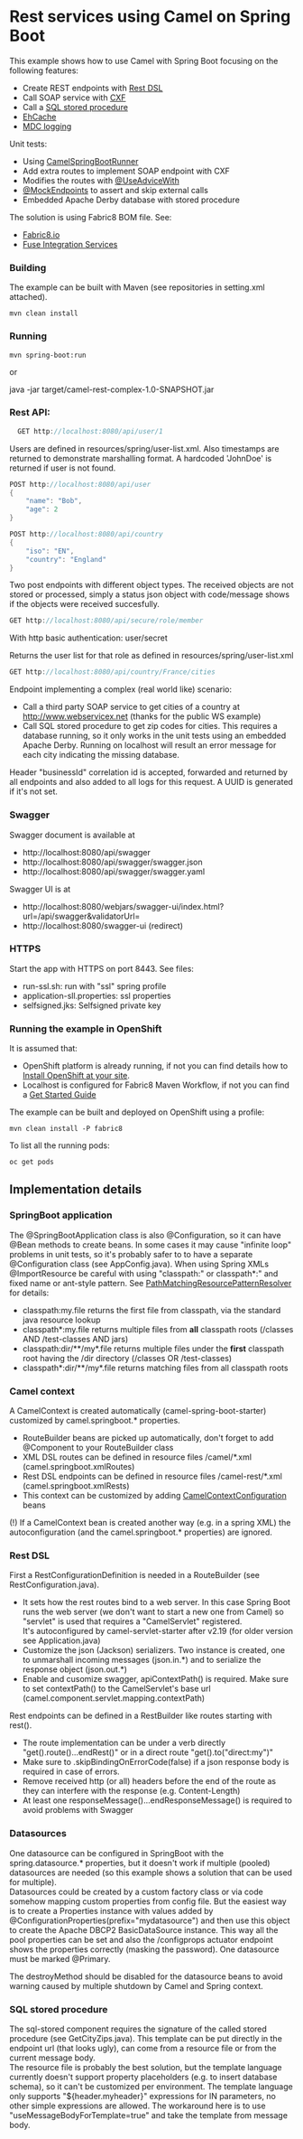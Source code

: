 # Rest services using Camel on Spring Boot
This example shows how to use Camel with Spring Boot focusing on the following features:
- Create REST endpoints with [Rest DSL](http://camel.apache.org/rest-dsl.html)
- Call SOAP service with [CXF](http://camel.apache.org/cxf.html)
- Call a [SQL stored procedure](http://camel.apache.org/sql-stored-procedure.html)
- [EhCache](http://camel.apache.org/ehcache.html)
- [MDC logging](http://camel.apache.org/mdc-logging.html)

Unit tests:
- Using [CamelSpringBootRunner](http://camel.apache.org/spring-testing.html)
- Add extra routes to implement SOAP endpoint with CXF
- Modifies the routes with [@UseAdviceWith](http://camel.apache.org/advicewith.html)
- [@MockEndpoints](http://camel.apache.org/maven/current/camel-core/apidocs/org/apache/camel/component/mock/MockEndpoint.html) to assert and skip external calls
- Embedded Apache Derby database with stored procedure

The solution is using Fabric8 BOM file. See:
- [Fabric8.io](https://fabric8.io/)
- [Fuse Integration Services](https://access.redhat.com/documentation/en-us/red_hat_jboss_middleware_for_openshift/3/html-single/red_hat_jboss_fuse_integration_services_2.0_for_openshift/)

### Building
The example can be built with Maven (see repositories in setting.xml attached).

    mvn clean install

### Running

	mvn spring-boot:run

or

  java -jar target/camel-rest-complex-1.0-SNAPSHOT.jar

### Rest API:
```java
  GET http://localhost:8080/api/user/1
```
  Users are defined in resources/spring/user-list.xml. Also timestamps are returned to demonstrate marshalling format.
  A hardcoded 'JohnDoe' is returned if user is not found.

```java
POST http://localhost:8080/api/user
{
	"name": "Bob",
	"age": 2
}

POST http://localhost:8080/api/country
{
	"iso": "EN",
	"country": "England"
}
```
  Two post endpoints with different object types.
  The received objects are not stored or processed, simply a status json object with code/message shows if the objects were received succesfully.

```java
GET http://localhost:8080/api/secure/role/member
```
  With http basic authentication: user/secret

  Returns the user list for that role as defined in resources/spring/user-list.xml


```java
GET http://localhost:8080/api/country/France/cities
```
  Endpoint implementing a complex (real world like) scenario:
  - Call a third party SOAP service to get cities of a country at http://www.webservicex.net (thanks for the public WS example)
  - Call SQL stored procedure to get zip codes for cities. This requires a database running, so it only works in the unit tests using an embedded Apache Derby. Running on localhost will result an error message for each city indicating the missing database.  

Header "businessId" correlation id is accepted, forwarded and returned by all endpoints and also added to all logs for this request. A UUID is generated if it's not set.

### Swagger

Swagger document is available at
- http://localhost:8080/api/swagger
- http://localhost:8080/api/swagger/swagger.json
- http://localhost:8080/api/swagger/swagger.yaml

Swagger UI is at
- http://localhost:8080/webjars/swagger-ui/index.html?url=/api/swagger&validatorUrl=
- http://localhost:8080/swagger-ui (redirect)

### HTTPS

Start the app with HTTPS on port 8443. See files:
- run-ssl.sh: run with "ssl" spring profile
- application-sll.properties: ssl properties
- selfsigned.jks: Selfsigned private key

### Running the example in OpenShift

It is assumed that:
- OpenShift platform is already running, if not you can find details how to [Install OpenShift at your site](https://docs.openshift.com/container-platform/3.3/install_config/index.html).
- Localhost is configured for Fabric8 Maven Workflow, if not you can find a [Get Started Guide](https://access.redhat.com/documentation/en/red-hat-jboss-middleware-for-openshift/3/single/red-hat-jboss-fuse-integration-services-20-for-openshift/)

The example can be built and deployed on OpenShift using a profile:

    mvn clean install -P fabric8

To list all the running pods:

    oc get pods

## Implementation details
### SpringBoot application
The @SpringBootApplication class is also @Configuration, so it can have @Bean methods to create beans. In some cases it may cause "infinite loop" problems in unit tests, so it's probably safer to to have a separate @Configuration class (see AppConfig.java).
When using Spring XMLs @ImportResource be careful with using "classpath:" or classpath*:" and fixed name or ant-style pattern. See [PathMatchingResourcePatternResolver](https://docs.spring.io/spring/docs/current/javadoc-api/org/springframework/core/io/support/PathMatchingResourcePatternResolver.html) for details:
- classpath:my.file returns the first file from classpath, via the standard java resource lookup
- classpath\*:my.file returns multiple files from **all** classpath roots (/classes AND /test-classes AND jars)
- classpath:dir/\*\*/my\*.file returns multiple files under the **first** classpath root having the /dir directory (/classes OR /test-classes)
- classpath\*:dir/\*\*/my\*.file returns matching files from all classpath roots

### Camel context
A CamelContext is created automatically (camel-spring-boot-starter) customized by camel.springboot.\* properties.
- RouteBuilder beans are picked up automatically, don't forget to add @Component to your RouteBuilder class
- XML DSL routes can be defined in resource files /camel/\*.xml (camel.springboot.xmlRoutes)
- Rest DSL endpoints can be defined in resource files /camel-rest/\*.xml (camel.springboot.xmlRests)
- This context can be customized by adding [CamelContextConfiguration](http://static.javadoc.io/org.apache.camel/camel-spring-boot/2.19.1/org/apache/camel/spring/boot/CamelContextConfiguration.html) beans

(!) If a CamelContext bean is created another way (e.g. in a spring XML) the autoconfiguration (and the camel.springboot.\* properties) are ignored.

### Rest DSL
First a RestConfigurationDefinition is needed in a RouteBuilder (see RestConfiguration.java).
- It sets how the rest routes bind to a web server. In this case Spring Boot runs the web server (we don't want to start a new one from Camel) so "servlet" is used that requires a "CamelServlet" registered.   
It's autoconfigured by camel-servlet-starter after v2.19 (for older version see Application.java)
- Customize the json (Jackson) serializers. Two instance is created, one to unmarshall incoming messages (json.in.\*) and to serialize the response object (json.out.\*)
- Enable and cusomize swagger, apiContextPath() is required. Make sure to set contextPath() to the CamelServlet's base url (camel.component.servlet.mapping.contextPath)

Rest endpoints can be defined in a RestBuilder like routes starting with rest().
- The route implementation can be under a verb directly "get().route()...endRest()" or in a direct route "get().to("direct:my")"
- Make sure to .skipBindingOnErrorCode(false) if a json response body is required in case of errors.
- Remove received http (or all) headers before the end of the route as they can interfere with the response (e.g. Content-Length)
- At least one responseMessage()...endResponseMessage() is required to avoid problems with Swagger

### Datasources
One datasource can be configured in SpringBoot with the spring.datasource.* properties, but it doesn't work if multiple (pooled) datasources are needed (so this example shows a solution that can be used for multiple).  
Datasources could be created by a custom factory class or via code somehow mapping custom properties from config file. But the easiest way is to create a Properties instance with values added by @ConfigurationProperties(prefix="mydatasource") and then use this object to create the Apache DBCP2 BasicDataSource instance. This way all the pool properties can be set and also the /configprops actuator endpoint shows the properties correctly (masking the password). One datasource must be marked @Primary.

The destroyMethod should be disabled for the datasource beans to avoid warning caused by multiple shutdown by Camel and Spring context.

### SQL stored procedure
The sql-stored component requires the signature of the called stored procedure (see GetCityZips.java). This template can be put directly in the endpoint url (that looks ugly), can come from a resource file or from the current message body.  
The resource file is probably the best solution, but the template language currently doesn't support property placeholders (e.g. to insert database schema), so it can't be customized per environment. The template language only supports "${header.myheader}" expressions for IN parameters, no other simple expressions are allowed. The workaround here is to use "useMessageBodyForTemplate=true" and take the template from message body.
